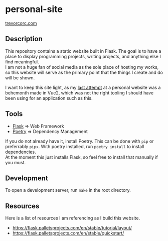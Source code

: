 # personal-site
[trevorcorc.com](https://trevorcorc.com)

## Description

This repository contains a static website built in Flask. The goal is to have a place
to display programming projects, writing projects, and anything else I find meaningful.  
I am not a huge fan of social media as the sole place of hosting my works, so this website will serve as the primary
point that the things I create and do will be shown.

I want to keep this site light, as my [last attempt](https://github.com/SuperShadowPlay/personal-site-old) at a personal website was a behemonth made in Vue2, which was not the right
tooling I should have been using for an application such as this.

## Tools
* [Flask](https://flask.palletsprojects.com/en/stable/) => Web Framework
* [Poetry](https://python-poetry.org/) => Dependency Management

If you do not already have it, install Poetry. This can be done with `pip` or preferrably `pipx`.
With poetry installed, run `poetry install` to install dependencies.  
At the moment this just installs Flask, so feel free to install that manually if you must.

## Development

To open a development server, run `make` in the root directory.

## Resources

Here is a list of resources I am referencing as I build this website.

* https://flask.palletsprojects.com/en/stable/tutorial/layout/
* https://flask.palletsprojects.com/en/stable/quickstart/

